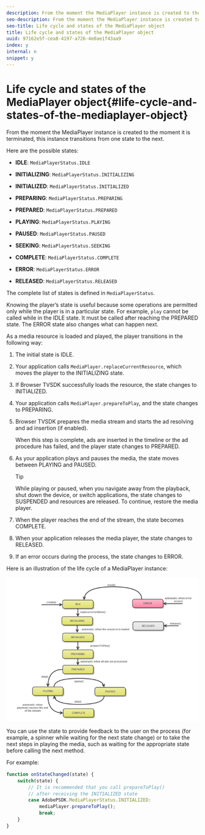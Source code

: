 ```yaml
---
description: From the moment the MediaPlayer instance is created to the moment it is terminated, this instance transitions from one state to the next.
seo-description: From the moment the MediaPlayer instance is created to the moment it is terminated, this instance transitions from one state to the next.
seo-title: Life cycle and states of the MediaPlayer object
title: Life cycle and states of the MediaPlayer object
uuid: 97162e5f-cea8-4197-a726-4e0ae1f43aa9
index: y
internal: n
snippet: y
---
```


# Life cycle and states of the MediaPlayer object{#life-cycle-and-states-of-the-mediaplayer-object}

From the moment the MediaPlayer instance is created to the moment it is terminated, this instance transitions from one state to the next.

Here are the possible states:

* **IDLE**: `MediaPlayerStatus.IDLE` 

* **INITIALIZING**: `MediaPlayerStatus.INITIALIZING` 

* **INITIALIZED**: `MediaPlayerStatus.INITIALIZED` 

* **PREPARING**: `MediaPlayerStatus.PREPARING` 

* **PREPARED**: `MediaPlayerStatus.PREPARED` 

* **PLAYING**: `MediaPlayerStatus.PLAYING` 

* **PAUSED**: `MediaPlayerStatus.PAUSED` 

* **SEEKING**: `MediaPlayerStatus.SEEKING` 

* **COMPLETE**: `MediaPlayerStatus.COMPLETE` 

* **ERROR**: `MediaPlayerStatus.ERROR` 

* **RELEASED**: `MediaPlayerStatus.RELEASED`

The complete list of states is defined in `MediaPlayerStatus`.

Knowing the player’s state is useful because some operations are permitted only while the player is in a particular state. For example, `play` cannot be called while in the IDLE state. It must be called after reaching the PREPARED state. The ERROR state also changes what can happen next.

As a media resource is loaded and played, the player transitions in the following way:

1. The initial state is IDLE. 
1. Your application calls `MediaPlayer.replaceCurrentResource`, which moves the player to the INITIALIZING state. 
1. If Browser TVSDK successfully loads the resource, the state changes to INITIALIZED. 
1. Your application calls `MediaPlayer.prepareToPlay`, and the state changes to PREPARING. 
1. Browser TVSDK prepares the media stream and starts the ad resolving and ad insertion (if enabled).

   When this step is complete, ads are inserted in the timeline or the ad procedure has failed, and the player state changes to PREPARED. 
1. As your application plays and pauses the media, the state moves between PLAYING and PAUSED. 

   >[!TIP]
   >
   >While playing or paused, when you navigate away from the playback, shut down the device, or switch applications, the state changes to SUSPENDED and resources are released. To continue, restore the media player.

1. When the player reaches the end of the stream, the state becomes COMPLETE. 
1. When your application releases the media player, the state changes to RELEASED. 
1. If an error occurs during the process, the state changes to ERROR.

Here is an illustration of the life cycle of a MediaPlayer instance: 

<a id="fig_DD3DAE7507C549C8A4720A26DFCFFCCB"></a>

![](assets/player-state-transitions-diagram-android_1.2_web.png)

You can use the state to provide feedback to the user on the process (for example, a spinner while waiting for the next state change) or to take the next steps in playing the media, such as waiting for the appropriate state before calling the next method.

For example:

```js
function onStateChanged(state) { 
    switch(state) { 
        // It is recommended that you call prepareToPlay()  
        // after receiving the INITIALIZED state             
        case AdobePSDK.MediaPlayerStatus.INITIALIZED: 
            mediaPlayer.prepareToPlay(); 
            break; 
    } 
} 

```

